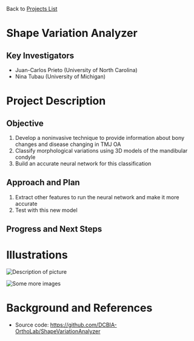 Back to [Projects List](../../README.md#ProjectsList)

# Shape Variation Analyzer

## Key Investigators

- Juan-Carlos Prieto (University of North Carolina)
- Nina Tubau (University of Michigan)

# Project Description

## Objective

1. Develop a noninvasive technique to provide information about bony changes and disease changing in TMJ OA
2. Classify morphological variations using 3D models of the mandibular condyle
3. Build an accurate neural network for this classification

## Approach and Plan

1. Extract other features to run the neural network and make it more accurate
2. Test with this new model

## Progress and Next Steps

<!--Data generated for each group with SMOTE algorithm.-->
<!--Test neural network with this new feature extraction.-->
<!--Add biological and clinical data to the neural network.-->

# Illustrations

<!--Add pictures and links to videos that demonstrate what has been accomplished.-->

![Description of picture](morphological_classification.jpg)

![Some more images](Example2.jpg)

# Background and References

<!--Use this space for information that may help people better understand your project, like links to papers, source code, or data.-->

- Source code: https://github.com/DCBIA-OrthoLab/ShapeVariationAnalyzer
